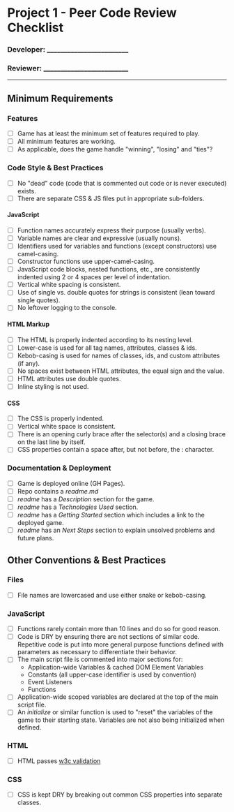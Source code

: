 # Project 1 - Peer Code Review Checklist

### Developer: ________________________
### Reviewer: _________________________
---

## Minimum Requirements

### Features
- [ ] Game has at least the minimum set of features required to play.
- [ ] All minimum features are working.
- [ ] As applicable, does the game handle "winning", "losing" and "ties"?

### Code Style & Best Practices
- [ ] No "dead" code (code that is commented out code or is never executed) exists.
- [ ] There are separate CSS & JS files put in appropriate sub-folders.

#### JavaScript
- [ ] Function names accurately express their purpose (usually verbs).
- [ ] Variable names are clear and expressive (usually nouns).
- [ ] Identifiers used for variables and functions (except constructors) use camel-casing.
- [ ] Constructor functions use upper-camel-casing.
- [ ] JavaScript code blocks, nested functions, etc., are consistently indented using 2 or 4 spaces per level of indentation.
- [ ] Vertical white spacing is consistent.
- [ ] Use of single vs. double quotes for strings is consistent (lean toward single quotes).
- [ ] No leftover logging to the console.

#### HTML Markup
- [ ] The HTML is properly indented according to its nesting level.
- [ ] Lower-case is used for all tag names, attributes, classes & ids.
- [ ] Kebob-casing is used for names of classes, ids, and custom attributes (if any).
- [ ] No spaces exist between HTML attributes, the equal sign and the value.
- [ ] HTML attributes use double quotes.
- [ ] Inline styling is not used.

#### CSS
- [ ] The CSS is properly indented.
- [ ] Vertical white space is consistent.
- [ ] There is an opening curly brace after the selector(s) and a closing brace on the last line by itself.
- [ ] CSS properties contain a space after, but not before, the : character.

### Documentation & Deployment
- [ ] Game is deployed online (GH Pages).
- [ ] Repo contains a _readme.md_
- [ ] _readme_ has a _Description_ section for the game.
- [ ] _readme_ has a _Technologies Used_ section.
- [ ] _readme_ has a _Getting Started_ section which includes a link to the deployed game.
- [ ] _readme_ has an _Next Steps_ section to explain unsolved problems and future plans.

## Other Conventions & Best Practices

### Files
- [ ] File names are lowercased and use either snake or kebob-casing.

### JavaScript
- [ ] Functions rarely contain more than 10 lines and do so for good reason.
- [ ] Code is DRY by ensuring there are not sections of similar code.  Repetitive code is put into more general purpose functions defined with parameters as necessary to differentiate their behavior.
- [ ] The main script file is commented into major sections for:
	- Application-wide Variables & cached DOM Element Variables
	- Constants (all upper-case identifier is used by convention)
	- Event Listeners
	- Functions
- [ ] Application-wide scoped variables are declared at the top of the main script file.
- [ ] An _initialize_ or similar function is used to "reset" the variables of the game to their starting state.  Variables are not also being initialized when defined.

### HTML
- [ ] HTML passes [w3c validation](https://validator.w3.org/)

### CSS
- [ ] CSS is kept DRY by breaking out common CSS properties into separate classes.


